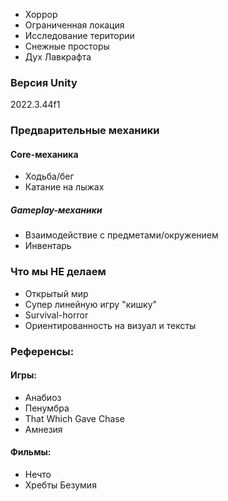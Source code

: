 - Хоррор
- Ограниченная локация
- Исследование територии
- Снежные просторы
- Дух Лавкрафта

### Версия Unity
2022.3.44f1

### Предварительные механики
#### Core-механика
- Ходьба/бег
 -  Катание на лыжах
##### Gameplay-механики
- Взаимодействие с предметами/окружением
- Инвентарь

### Что мы НЕ делаем
- Открытый мир
- Cупер линейную игру "кишку"
- Survival-horror
- Ориентированность на визуал и тексты

### Референсы:
#### Игры:
 - Анабиоз
 - Пенумбра
 - That Which Gave Chase
 - Амнезия

#### Фильмы:
- Нечто
- Хребты Безумия